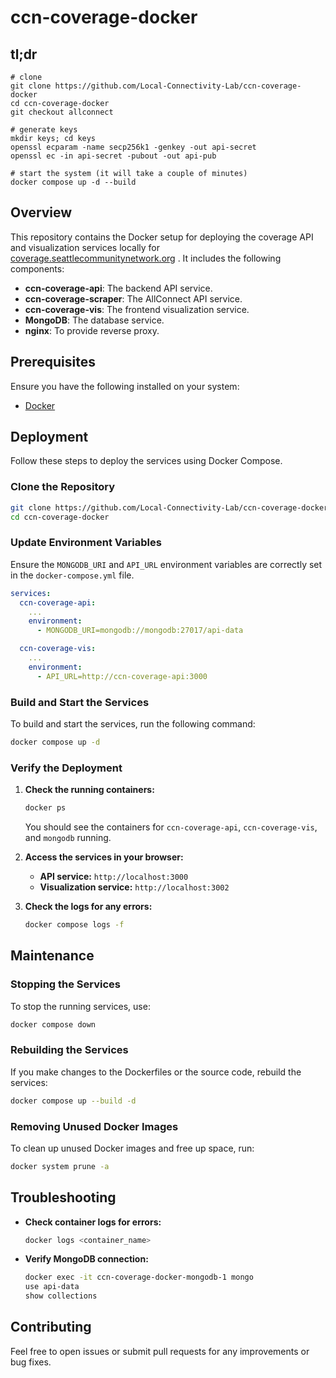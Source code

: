 # ccn-coverage-docker

## tl;dr
```
# clone
git clone https://github.com/Local-Connectivity-Lab/ccn-coverage-docker
cd ccn-coverage-docker
git checkout allconnect

# generate keys
mkdir keys; cd keys
openssl ecparam -name secp256k1 -genkey -out api-secret
openssl ec -in api-secret -pubout -out api-pub

# start the system (it will take a couple of minutes)
docker compose up -d --build
```

## Overview

This repository contains the Docker setup for deploying the coverage API and visualization services locally for [coverage.seattlecommunitynetwork.org](https://coverage.seattlecommunitynetwork.org/)
. It includes the following components:
- **ccn-coverage-api**: The backend API service.
- **ccn-coverage-scraper**: The AllConnect API service.
- **ccn-coverage-vis**: The frontend visualization service.
- **MongoDB**: The database service.
- **nginx**: To provide reverse proxy.

## Prerequisites

Ensure you have the following installed on your system:
- [Docker](https://docs.docker.com/get-docker/)

## Deployment

Follow these steps to deploy the services using Docker Compose.

### Clone the Repository

```sh
git clone https://github.com/Local-Connectivity-Lab/ccn-coverage-docker.git
cd ccn-coverage-docker
```

### Update Environment Variables

Ensure the `MONGODB_URI` and `API_URL` environment variables are correctly set in the `docker-compose.yml` file.

```yaml
services:
  ccn-coverage-api:
    ...
    environment:
      - MONGODB_URI=mongodb://mongodb:27017/api-data

  ccn-coverage-vis:
    ...
    environment:
      - API_URL=http://ccn-coverage-api:3000
```

### Build and Start the Services

To build and start the services, run the following command:

```sh
docker compose up -d
```

### Verify the Deployment

1. **Check the running containers:**

   ```sh
   docker ps
   ```

   You should see the containers for `ccn-coverage-api`, `ccn-coverage-vis`, and `mongodb` running.

2. **Access the services in your browser:**
   - **API service:** `http://localhost:3000`
   - **Visualization service:** `http://localhost:3002`

3. **Check the logs for any errors:**

   ```sh
   docker compose logs -f
   ```

## Maintenance

### Stopping the Services

To stop the running services, use:

```sh
docker compose down
```

### Rebuilding the Services

If you make changes to the Dockerfiles or the source code, rebuild the services:

```sh
docker compose up --build -d
```

### Removing Unused Docker Images

To clean up unused Docker images and free up space, run:

```sh
docker system prune -a
```

## Troubleshooting

- **Check container logs for errors:**
  ```sh
  docker logs <container_name>
  ```

- **Verify MongoDB connection:**
  ```sh
  docker exec -it ccn-coverage-docker-mongodb-1 mongo
  use api-data
  show collections
  ```

## Contributing

Feel free to open issues or submit pull requests for any improvements or bug fixes.

